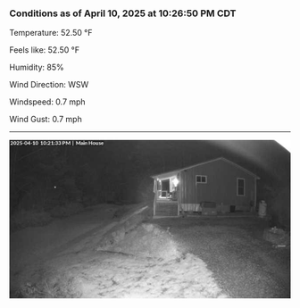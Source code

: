 ### Conditions as of April 10, 2025 at 10:26:50 PM CDT 

Temperature: 52.50 &deg;F

Feels like: 52.50 &deg;F

Humidity: 85%

Wind Direction: WSW

Windspeed: 0.7 mph

Wind Gust: 0.7 mph

---

<img src="./images/latest.jpeg"/>

